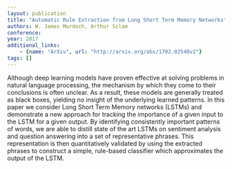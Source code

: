 ```yaml
---
layout: publication
title: "Automatic Rule Extraction from Long Short Term Memory Networks"
authors: W. James Murdoch, Arthur Szlam
conference: 
year: 2017
additional_links: 
    - {name: "ArXiv", url: "http://arxiv.org/abs/1702.02540v2"}
tags: []
---
```

Although deep learning models have proven effective at solving problems in
natural language processing, the mechanism by which they come to their
conclusions is often unclear. As a result, these models are generally treated
as black boxes, yielding no insight of the underlying learned patterns. In this
paper we consider Long Short Term Memory networks (LSTMs) and demonstrate a new
approach for tracking the importance of a given input to the LSTM for a given
output. By identifying consistently important patterns of words, we are able to
distill state of the art LSTMs on sentiment analysis and question answering
into a set of representative phrases. This representation is then
quantitatively validated by using the extracted phrases to construct a simple,
rule-based classifier which approximates the output of the LSTM.